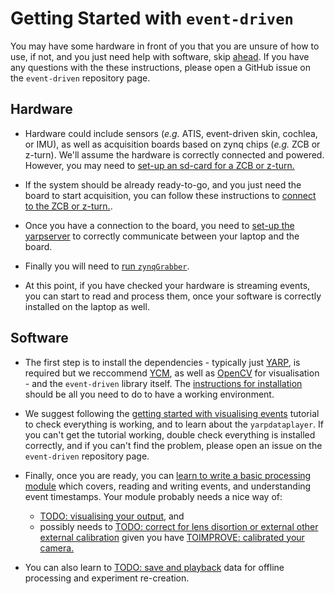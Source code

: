 # Getting Started with `event-driven`

You may have some hardware in front of you that you are unsure of how to use, if not, and you just need help with software, skip [ahead](#software). If you have any questions with the these instructions, please open a GitHub issue on the `event-driven`  repository page.

## Hardware

* Hardware could include sensors (_e.g._ ATIS, event-driven skin, cochlea, or IMU), as well as acquisition boards based on zynq chips (_e.g._ ZCB or z-turn). We'll assume the hardware is correctly connected and powered. However, you may need to [set-up an sd-card for a ZCB or z-turn.](howtosetupSD.md)

* If the system should be already ready-to-go, and you just need the board to start acquisition, you can follow these instructions to [connect to the ZCB or z-turn.](connect_to_zcb.md).

* Once you have a connection to the board, you need to [set-up the yarpserver](setup_yarpserver.md) to correctly communicate between your laptop and the board. 

* Finally you will need to [run `zynqGrabber`](zynqGrabber.md).

* At this point, if you have checked your hardware is streaming events, you can start to read and process them, once your software is correctly installed on the laptop as well.

## Software

* The first step is to install the dependencies  - typically just [YARP](https://github.com/robotology/yarp), is required but we reccommend [YCM](https://github.com/robotology/ycm), as well as [OpenCV](https://opencv.org/) for visualisation - and the `event-driven` library itself. The [instructions for installation](full_installation.md) should be all you need to do to have a working environment. 
* We suggest following the [getting started with visualising events](1viewer.md) tutorial to check everything is working, and to learn about the `yarpdataplayer`. If you can't get the tutorial working, double check everything is installed correctly, and if you can't find the problem, please open an issue on the `event-driven` repository page.

* Finally, once you are ready, you can [learn to write a basic processing module](example_module.md) which covers, reading and writing events, and understanding event timestamps. Your module probably needs a nice way of:
    * [TODO: visualising your output](), and
    * possibly needs to [TODO: correct for lens disortion or external other external calibration]()
given you have [TOIMPROVE: calibrated your camera.](2calibration.md)

* You can also learn to [TODO: save and playback]() data for offline processing and experiment re-creation.